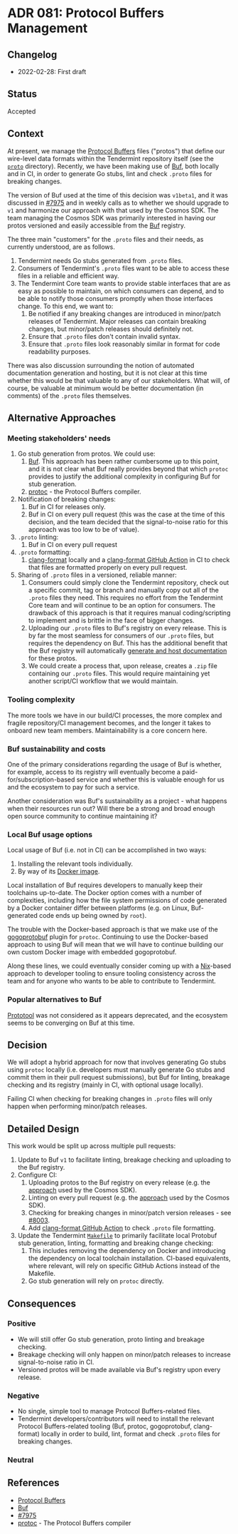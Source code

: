 # ADR 081: Protocol Buffers Management

## Changelog

- 2022-02-28: First draft

## Status

Accepted

## Context

At present, we manage the [Protocol Buffers] files ("protos") that define our
wire-level data formats within the Tendermint repository itself (see the
[`proto`](../../proto/) directory). Recently, we have been making use of [Buf],
both locally and in CI, in order to generate Go stubs, lint and check `.proto`
files for breaking changes.

The version of Buf used at the time of this decision was `v1beta1`, and it was
discussed in [\#7975] and in weekly calls as to whether we should upgrade to
`v1` and harmonize our approach with that used by the Cosmos SDK. The team
managing the Cosmos SDK was primarily interested in having our protos versioned
and easily accessible from the [Buf] registry.

The three main "customers" for the `.proto` files and their needs, as currently
understood, are as follows.

1. Tendermint needs Go stubs generated from `.proto` files.
2. Consumers of Tendermint's `.proto` files want to be able to access these
   files in a reliable and efficient way.
3. The Tendermint Core team wants to provide stable interfaces that are as easy
   as possible to maintain, on which consumers can depend, and to be able to
   notify those consumers promptly when those interfaces change. To this end, we
   want to:
   1. Be notified if any breaking changes are introduced in minor/patch releases
      of Tendermint. Major releases can contain breaking changes, but
      minor/patch releases should definitely not.
   2. Ensure that `.proto` files don't contain invalid syntax.
   3. Ensure that `.proto` files look reasonably similar in format for code
      readability purposes.

There was also discussion surrounding the notion of automated documentation
generation and hosting, but it is not clear at this time whether this would be
that valuable to any of our stakeholders. What will, of course, be valuable at
minimum would be better documentation (in comments) of the `.proto` files
themselves.

## Alternative Approaches

### Meeting stakeholders' needs

1. Go stub generation from protos. We could use:
   1. [Buf]. This approach has been rather cumbersome up to this point, and it
      is not clear what Buf really provides beyond that which `protoc` provides
      to justify the additional complexity in configuring Buf for stub
      generation.
   2. [protoc] - the Protocol Buffers compiler.
2. Notification of breaking changes:
   1. Buf in CI for releases only.
   2. Buf in CI on every pull request (this was the case at the time of this
      decision, and the team decided that the signal-to-noise ratio for this
      approach was too low to be of value).
3. `.proto` linting:
   1. Buf in CI on every pull request
4. `.proto` formatting:
   1. [clang-format] locally and a [clang-format GitHub Action] in CI to check
      that files are formatted properly on every pull request.
5. Sharing of `.proto` files in a versioned, reliable manner:
   1. Consumers could simply clone the Tendermint repository, check out a
      specific commit, tag or branch and manually copy out all of the `.proto`
      files they need. This requires no effort from the Tendermint Core team and
      will continue to be an option for consumers. The drawback of this approach
      is that it requires manual coding/scripting to implement and is brittle in
      the face of bigger changes.
   2. Uploading our `.proto` files to Buf's registry on every release. This is
      by far the most seamless for consumers of our `.proto` files, but requires
      the dependency on Buf. This has the additional benefit that the Buf
      registry will automatically [generate and host
      documentation][buf-docs-gen] for these protos.
   3. We could create a process that, upon release, creates a `.zip` file
      containing our `.proto` files. This would require maintaining yet another
      script/CI workflow that we would maintain.

### Tooling complexity

The more tools we have in our build/CI processes, the more complex and fragile
repository/CI management becomes, and the longer it takes to onboard new team
members. Maintainability is a core concern here.

### Buf sustainability and costs

One of the primary considerations regarding the usage of Buf is whether, for
example, access to its registry will eventually become a
paid-for/subscription-based service and whether this is valuable enough for us
and the ecosystem to pay for such a service.

Another consideration was Buf's sustainability as a project - what happens when
their resources run out? Will there be a strong and broad enough open source
community to continue maintaining it?

### Local Buf usage options

Local usage of Buf (i.e. not in CI) can be accomplished in two ways:

1. Installing the relevant tools individually.
2. By way of its [Docker image][buf-docker].

Local installation of Buf requires developers to manually keep their toolchains
up-to-date. The Docker option comes with a number of complexities, including
how the file system permissions of code generated by a Docker container differ
between platforms (e.g. on Linux, Buf-generated code ends up being owned by
`root`).

The trouble with the Docker-based approach is that we make use of the
[gogoprotobuf] plugin for `protoc`. Continuing to use the Docker-based approach
to using Buf will mean that we will have to continue building our own custom
Docker image with embedded gogoprotobuf.

Along these lines, we could eventually consider coming up with a [Nix]-based
approach to developer tooling to ensure tooling consistency across the team and
for anyone who wants to be able to contribute to Tendermint.

### Popular alternatives to Buf

[Prototool] was not considered as it appears deprecated, and the ecosystem seems
to be converging on Buf at this time.

## Decision

We will adopt a hybrid approach for now that involves generating Go stubs using
`protoc` locally (i.e. developers must manually generate Go stubs and commit
them in their pull request submissions), but Buf for linting, breakage checking
and its registry (mainly in CI, with optional usage locally).

Failing CI when checking for breaking changes in `.proto` files will only happen
when performing minor/patch releases.

## Detailed Design

This work would be split up across multiple pull requests:

1. Update to Buf `v1` to facilitate linting, breakage checking and uploading to
   the Buf registry.
2. Configure CI:
   1. Uploading protos to the Buf registry on every release (e.g. the
      [approach][cosmos-sdk-buf-registry-ci] used by the Cosmos SDK).
   2. Linting on every pull request (e.g. the
      [approach][cosmos-sdk-buf-linting-ci] used by the Cosmos SDK).
   3. Checking for breaking changes in minor/patch version releases - see
      [\#8003].
   4. Add [clang-format GitHub Action] to check `.proto` file formatting.
3. Update the Tendermint [`Makefile`](../../Makefile) to primarily facilitate
   local Protobuf stub generation, linting, formatting and breaking change
   checking:
   1. This includes removing the dependency on Docker and introducing the
      dependency on local toolchain installation. CI-based equivalents, where
      relevant, will rely on specific GitHub Actions instead of the Makefile.
   2. Go stub generation will rely on `protoc` directly.

## Consequences

### Positive

- We will still offer Go stub generation, proto linting and breakage checking.
- Breakage checking will only happen on minor/patch releases to increase
  signal-to-noise ratio in CI.
- Versioned protos will be made available via Buf's registry upon every release.

### Negative

- No single, simple tool to manage Protocol Buffers-related files.
- Tendermint developers/contributors will need to install the relevant Protocol
  Buffers-related tooling (Buf, protoc, gogoprotobuf, clang-format) locally in
  order to build, lint, format and check `.proto` files for breaking changes.

### Neutral

## References

- [Protocol Buffers]
- [Buf]
- [\#7975]
- [protoc] - The Protocol Buffers compiler

[Protocol Buffers]: https://developers.google.com/protocol-buffers
[Buf]: https://buf.build/
[\#7975]: https://github.com/tendermint/tendermint/pull/7975
[protoc]: https://github.com/protocolbuffers/protobuf
[clang-format]: https://clang.llvm.org/docs/ClangFormat.html
[clang-format GitHub Action]: https://github.com/marketplace/actions/clang-format-github-action
[buf-docker]: https://hub.docker.com/r/bufbuild/buf
[cosmos-sdk-buf-registry-ci]: https://github.com/cosmos/cosmos-sdk/blob/e6571906043b6751951a42b6546431b1c38b05bd/.github/workflows/proto-registry.yml
[cosmos-sdk-buf-linting-ci]: https://github.com/cosmos/cosmos-sdk/blob/e6571906043b6751951a42b6546431b1c38b05bd/.github/workflows/proto.yml#L15
[\#8003]: https://github.com/tendermint/tendermint/issues/8003
[Nix]: https://nixos.org/
[gogoprotobuf]: https://github.com/gogo/protobuf
[Prototool]: https://github.com/uber/prototool
[buf-docs-gen]: https://docs.buf.build/bsr/documentation
